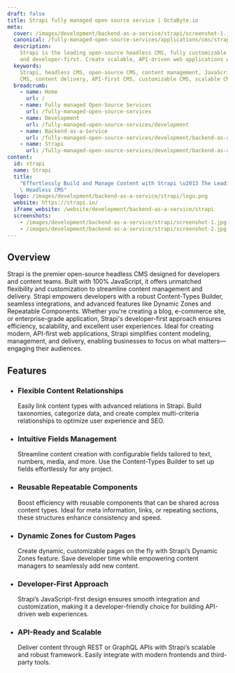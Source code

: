 ```yaml
---
draft: false
title: Strapi fully managed open source service | OctaByte.io
meta:
  cover: /images/development/backend-as-a-service/strapi/screenshot-1.jpg
  canonical: /fully-managed-open-source-services/applications/cms/strapi
  description:
    Strapi is the leading open-source headless CMS, fully customizable
    and developer-first. Create scalable, API-driven web applications with ease.
  keywords:
    Strapi, headless CMS, open-source CMS, content management, JavaScript
    CMS, content delivery, API-first CMS, customizable CMS, scalable CMS
  breadcrumb:
    - name: Home
      url: /
    - name: Fully managed Open-Source Services
      url: /fully-managed-open-source-services
    - name: Development
      url: /fully-managed-open-source-services/development
    - name: Backend-as-a-Service
      url: /fully-managed-open-source-services/development/backend-as-a-service
    - name: Strapi
      url: /fully-managed-open-source-services/development/backend-as-a-service/strapi
content:
  id: strapi
  name: Strapi
  title:
    "Effortlessly Build and Manage Content with Strapi \u2013 The Leading Open-Source\
    \ Headless CMS"
  logo: /images/development/backend-as-a-service/strapi/logo.png
  website: https://strapi.io/
  iframe_website: /website/development/backend-as-a-service/strapi
  screenshots:
    - /images/development/backend-as-a-service/strapi/screenshot-1.jpg
    - /images/development/backend-as-a-service/strapi/screenshot-2.jpg
---
```


## Overview

Strapi is the premier open-source headless CMS designed for developers and content teams. Built with 100% JavaScript, it offers unmatched flexibility and customization to streamline content management and delivery. Strapi empowers developers with a robust Content-Types Builder, seamless integrations, and advanced features like Dynamic Zones and Repeatable Components. Whether you're creating a blog, e-commerce site, or enterprise-grade application, Strapi's developer-first approach ensures efficiency, scalability, and excellent user experiences. Ideal for creating modern, API-first web applications, Strapi simplifies content modeling, management, and delivery, enabling businesses to focus on what matters—engaging their audiences.

## Features

- ### Flexible Content Relationships

  Easily link content types with advanced relations in Strapi. Build taxonomies, categorize data, and create complex multi-criteria relationships to optimize user experience and SEO.

- ### Intuitive Fields Management

  Streamline content creation with configurable fields tailored to text, numbers, media, and more. Use the Content-Types Builder to set up fields effortlessly for any project.

- ### Reusable Repeatable Components

  Boost efficiency with reusable components that can be shared across content types. Ideal for meta information, links, or repeating sections, these structures enhance consistency and speed.

- ### Dynamic Zones for Custom Pages

  Create dynamic, customizable pages on the fly with Strapi’s Dynamic Zones feature. Save developer time while empowering content managers to seamlessly add new content.

- ### Developer-First Approach

  Strapi’s JavaScript-first design ensures smooth integration and customization, making it a developer-friendly choice for building API-driven web experiences.

- ### API-Ready and Scalable

  Deliver content through REST or GraphQL APIs with Strapi’s scalable and robust framework. Easily integrate with modern frontends and third-party tools.
